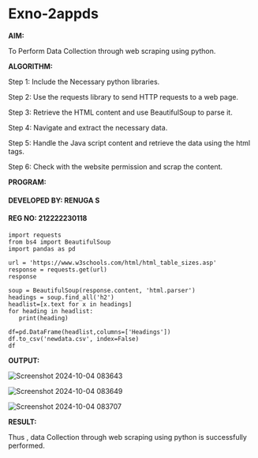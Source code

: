 # Exno-2appds
**AIM:**

To Perform Data Collection through web scraping using python.

**ALGORITHM:**

Step 1: Include the Necessary python libraries.
 
Step 2: Use the requests library to send HTTP requests to a web page.
 
Step 3: Retrieve the HTML content and use BeautifulSoup to parse it.
 
Step 4: Navigate and extract the necessary data.
 
Step 5: Handle the Java script content and retrieve the data using the html tags.
 
Step 6: Check with the website permission and scrap the content.

**PROGRAM:**
#### DEVELOPED BY: RENUGA S
#### REG NO: 212222230118

```
import requests
from bs4 import BeautifulSoup
import pandas as pd

url = 'https://www.w3schools.com/html/html_table_sizes.asp'
response = requests.get(url)
response

soup = BeautifulSoup(response.content, 'html.parser')
headings = soup.find_all('h2')
headlist=[x.text for x in headings]
for heading in headlist:
   print(heading)

df=pd.DataFrame(headlist,columns=['Headings'])
df.to_csv('newdata.csv', index=False)
df
```

**OUTPUT:**

![Screenshot 2024-10-04 083643](https://github.com/user-attachments/assets/7e3268b7-bc5d-4219-8e3a-3fa1afbd2a23)

![Screenshot 2024-10-04 083649](https://github.com/user-attachments/assets/84c1669b-785f-43ab-b81f-aad5f5989f01)

![Screenshot 2024-10-04 083707](https://github.com/user-attachments/assets/47ba3e66-052b-4925-802c-3c89705f1b4a)

**RESULT:**

 Thus , data Collection through web scraping using python is successfully performed.
 
